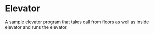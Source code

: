 # Elevator
A sample elevator program that takes call from floors as well as inside elevator and runs the elevator.
